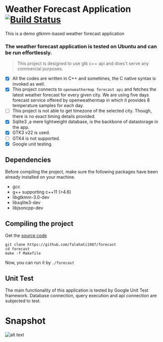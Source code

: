 # Weather Forecast Application [![Build Status](https://api.travis-ci.org/google/googletest.svg?branch=master)](https://travis-ci.org/google/googletest)
This is a demo gtkmm-based weather forecast application


### The weather forecast application is tested on Ubuntu and can be run effortlessly.
> This project is designed to use gtk c++ api and does't serve any commercial purposes.

* [x] All the codes are written in C++ and sometimes, the C native syntax is invoked as well.
* [x] This project connects to ```openweathermap forecast api``` and fetches the latest weather forecast for every given city.
We are using five days forecast service offered by openweathermap in which it provides 8 temperature samples for each day.
* [ ] This project is not able to get timezone of the selected city. Though, there is no exact timing details provided.
* [x] Sqlite3 ,a mere lightweight database, is the backbone of datastorage in the app.
* [x] GTK3 v22 is used.
* [ ] GTK4 is not supported.
* [x] Google unit testing.

## Dependencies
Before compiling the project, make sure the following packages have been already installed on your machine.
- gcc
- g++ supporting c++11 (>4.6)
- libgtkmm-3.0-dev
- libsqlite3-dev
- libjsoncpp-dev

## Compiling the project
Get the [source code](https://github.com/falahati1987/forecast)

``` 
git clone https://github.com/falahati1987/forecast 
cd forecast
make -f Makefile
```
Now, you can run it by ```./forecast```

## Unit Test
The main functionality of this application is tested by Google Unit Test framework. Database connection, query execution and
api connection are subjected to test.
# Snapshot
![alt text](https://github.com/falahati1987/forecast/blob/master/demo.png)
